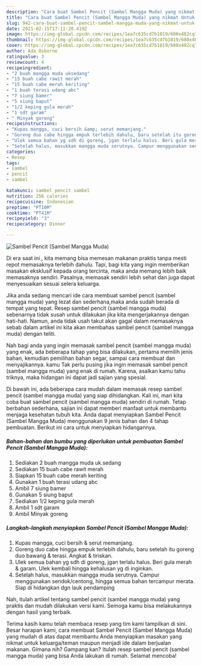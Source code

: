 ```yaml
---
description: "Cara buat Sambel Pencit (Sambel Mangga Muda) yang nikmat Untuk Jualan"
title: "Cara buat Sambel Pencit (Sambel Mangga Muda) yang nikmat Untuk Jualan"
slug: 942-cara-buat-sambel-pencit-sambel-mangga-muda-yang-nikmat-untuk-jualan
date: 2021-02-15T17:11:20.419Z
image: https://img-global.cpcdn.com/recipes/1ea7c635cd7b1019/680x482cq70/sambel-pencit-sambel-mangga-muda-foto-resep-utama.jpg
thumbnail: https://img-global.cpcdn.com/recipes/1ea7c635cd7b1019/680x482cq70/sambel-pencit-sambel-mangga-muda-foto-resep-utama.jpg
cover: https://img-global.cpcdn.com/recipes/1ea7c635cd7b1019/680x482cq70/sambel-pencit-sambel-mangga-muda-foto-resep-utama.jpg
author: Ada Osborne
ratingvalue: 3
reviewcount: 4
recipeingredient:
- "2 buah mangga muda uksedang"
- "15 buah cabe rawit merah"
- "15 buah cabe merah keriting"
- "1 buah terasi udang abc"
- "7 siung bamer"
- "5 siung baput"
- "1/2 keping gula merah"
- "1 sdt garam"
- " Minyak goreng"
recipeinstructions:
- "Kupas mangga, cuci bersih &amp; serut memanjang."
- "Goreng duo cabe hingga empuk terlebih dahulu, baru setelah itu goreng duo bawang &amp; terasi. Angkat &amp; tiriskan."
- "Ulek semua bahan yg sdh di goreng, jgan terlalu halus. Beri gula merah &amp; garam. Ulek kembali hingga kehalusan yg di inginkan."
- "Setelah halus, masukkan mangga muda serutnya. Campur menggunakan sendok/centong, hingga semua bahan tercampur merata. Siap di hidangkan dgn lauk pendamping"
categories:
- Resep
tags:
- sambel
- pencit
- sambel

katakunci: sambel pencit sambel 
nutrition: 256 calories
recipecuisine: Indonesian
preptime: "PT10M"
cooktime: "PT41M"
recipeyield: "3"
recipecategory: Dinner

---
```



![Sambel Pencit (Sambel Mangga Muda)](https://img-global.cpcdn.com/recipes/1ea7c635cd7b1019/680x482cq70/sambel-pencit-sambel-mangga-muda-foto-resep-utama.jpg)

Di era  saat ini , kita memang bisa memesan makanan praktis tanpa mesti repot memasaknya terlebih dahulu. Tapi, bagi kita yang ingin memberikan masakan eksklusif kepada orang tercinta, maka anda memang lebih baik memasaknya sendiri. Pasalnya, memasak sendiri lebih sehat dan juga dapat menyesuaikan sesuai selera keluarga.

Jika anda sedang mencari ide cara membuat sambel pencit (sambel mangga muda) yang lezat dan sederhana,maka anda sudah berada di tempat yang tepat. Resep sambel pencit (sambel mangga muda)  sebenarnya tidak susah untuk dilakukan jika kita mengerjakannya dengan hati-hati. Namun, anda tidak usah takut akan gagal dalam memasaknya 
sebab dalam artikel ini kita akan membahas sambel pencit (sambel mangga muda) dengan teliti.  



Nah bagi anda yang ingin memasak sambel pencit (sambel mangga muda) yang enak, ada beberapa tahap yang bisa dilakukan, pertama memilih jenis bahan, kemudian pemilihan bahan segar, sampai cara membuat dan menyajikannya. kamu Tak perlu pusing jika ingin memasak sambel pencit (sambel mangga muda) yang enak di rumah. Karena, asalkan kamu  tahu triknya, maka hidangan ini dapat jadi sajian yang spesial.

Di bawah ini, ada beberapa cara mudah dalam memasak resep sambel pencit (sambel mangga muda) yang siap dihidangkan. Kali ini, mari kita coba buat sambel pencit (sambel mangga muda) sendiri di rumah. Tetap berbahan sederhana, sajian ini dapat memberi manfaat untuk membantu menjaga kesehatan tubuh kita. Anda dapat menyiapkan Sambel Pencit (Sambel Mangga Muda) menggunakan 9 jenis bahan dan 4 tahap pembuatan. Berikut ini cara untuk menyiapkan hidangannya.

<!--inarticleads1-->

##### Bahan-bahan dan bumbu yang diperlukan untuk pembuatan Sambel Pencit (Sambel Mangga Muda):

1. Sediakan 2 buah mangga muda uk.sedang
1. Sediakan 15 buah cabe rawit merah
1. Siapkan 15 buah cabe merah keriting
1. Gunakan 1 buah terasi udang abc
1. Ambil 7 siung bamer
1. Gunakan 5 siung baput
1. Sediakan 1/2 keping gula merah
1. Ambil 1 sdt garam
1. Ambil  Minyak goreng




<!--inarticleads2-->

##### Langkah-langkah menyiapkan Sambel Pencit (Sambel Mangga Muda):

1. Kupas mangga, cuci bersih &amp; serut memanjang.
1. Goreng duo cabe hingga empuk terlebih dahulu, baru setelah itu goreng duo bawang &amp; terasi. Angkat &amp; tiriskan.
1. Ulek semua bahan yg sdh di goreng, jgan terlalu halus. Beri gula merah &amp; garam. Ulek kembali hingga kehalusan yg di inginkan.
1. Setelah halus, masukkan mangga muda serutnya. Campur menggunakan sendok/centong, hingga semua bahan tercampur merata. Siap di hidangkan dgn lauk pendamping




Nah, itulah artikel tentang  sambel pencit (sambel mangga muda)  yang praktis dan mudah dilakukan versi kami. Semoga kamu bisa melakukannya dengan hasil yang terbaik. 

Terima kasih kamu telah membaca resep yang tim kami tampilkan di sini. Besar harapan kami, cara membuat  Sambel Pencit (Sambel Mangga Muda) yang mudah di atas dapat membantu Anda menyiapkan masakan yang nikmat untuk keluarga/teman maupun menjadi ide dalam berjualan makanan. Gimana nih? Gampang kan? Itulah resep sambel pencit (sambel mangga muda) yang bisa Anda lakukan di rumah. Selamat mencoba!


